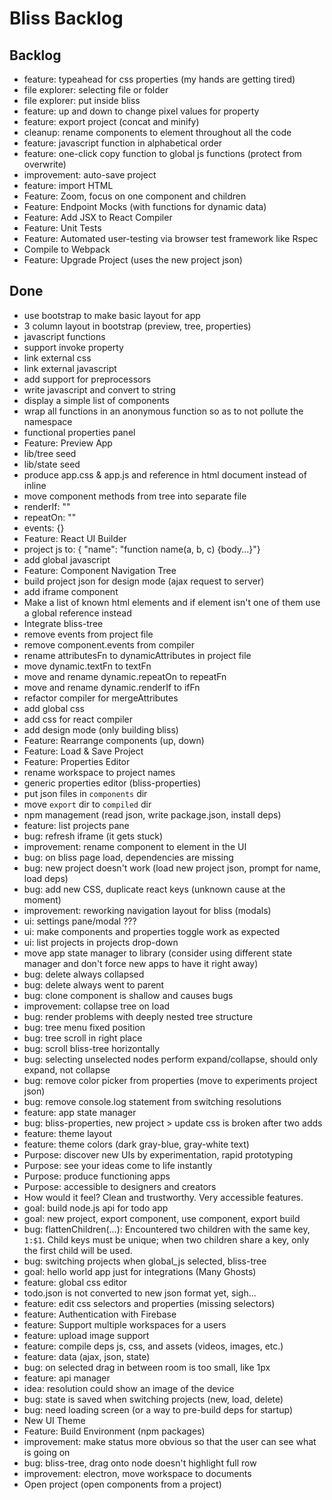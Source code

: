 # Bliss Backlog

## Backlog

- feature: typeahead for css properties (my hands are getting tired)
- file explorer: selecting file or folder
- file explorer: put inside bliss
- feature: up and down to change pixel values for property
- feature: export project (concat and minify)
- cleanup: rename components to element throughout all the code
- feature: javascript function in alphabetical order
- feature: one-click copy function to global js functions (protect from overwrite)
- improvement: auto-save project
- feature: import HTML
- Feature: Zoom, focus on one component and children
- Feature: Endpoint Mocks (with functions for dynamic data)
- Feature: Add JSX to React Compiler
- Feature: Unit Tests
- Feature: Automated user-testing via browser test framework like Rspec
- Compile to Webpack
- Feature: Upgrade Project (uses the new project json)

## Done

- use bootstrap to make basic layout for app
- 3 column layout in bootstrap (preview, tree, properties)
- javascript functions
- support invoke property
- link external css
- link external javascript
- add support for preprocessors
- write javascript and convert to string
- display a simple list of components
- wrap all functions in an anonymous function so as to not pollute the namespace
- functional properties panel
- Feature: Preview App
- lib/tree seed
- lib/state seed
- produce app.css & app.js and reference in html document instead of inline
- move component methods from tree into separate file
- renderIf: ""
- repeatOn: ""
- events: {}
- Feature: React UI Builder
- project js to: { "name": "function name(a, b, c) {body...}"}
- add global javascript
- Feature: Component Navigation Tree
- build project json for design mode (ajax request to server)
- add iframe component
- Make a list of known html elements and if element isn't one of them use a global reference instead
- Integrate bliss-tree
- remove events from project file
- remove component.events from compiler
- rename attributesFn to dynamicAttributes in project file
- move dynamic.textFn to textFn
- move and rename dynamic.repeatOn to repeatFn
- move and rename dynamic.renderIf to ifFn
- refactor compiler for mergeAttributes
- add global css
- add css for react compiler
- add design mode (only building bliss)
- Feature: Rearrange components (up, down)
- Feature: Load & Save Project
- Feature: Properties Editor
- rename workspace to project names
- generic properties editor (bliss-properties)
- put json files in `components` dir
- move `export` dir to `compiled` dir
- npm management (read json, write package.json, install deps)
- feature: list projects pane
- bug: refresh iframe (it gets stuck)
- improvement: rename component to element in the UI
- bug: on bliss page load, dependencies are missing
- bug: new project doesn't work (load new project json, prompt for name, load deps)
- bug: add new CSS, duplicate react keys (unknown cause at the moment)
- improvement: reworking navigation layout for bliss (modals)
- ui: settings pane/modal ???
- ui: make components and properties toggle work as expected
- ui: list projects in projects drop-down
- move app state manager to library (consider using different state manager and don't force new apps to have it right away)
- bug: delete always collapsed
- bug: delete always went to parent
- bug: clone component is shallow and causes bugs
- improvement: collapse tree on load
- bug: render problems with deeply nested tree structure
- bug: tree menu fixed position
- bug: tree scroll in right place
- bug: scroll bliss-tree horizontally
- bug: selecting unselected nodes perform expand/collapse, should only expand, not collapse
- bug: remove color picker from properties (move to experiments project json)
- bug: remove console.log statement from switching resolutions
- feature: app state manager
- bug: bliss-properties, new project > update css is broken after two adds
- feature: theme layout
- feature: theme colors (dark gray-blue, gray-white text)
- Purpose: discover new UIs by experimentation, rapid prototyping
- Purpose: see your ideas come to life instantly
- Purpose: produce functioning apps
- Purpose: accessible to designers and creators
- How would it feel? Clean and trustworthy. Very accessible features.
- goal: build node.js api for todo app
- goal: new project, export component, use component, export build
- bug: flattenChildren(...): Encountered two children with the same key, `1:$1`. Child keys must be unique; when two children share a key, only the first child will be used.
- bug: switching projects when global_js selected, bliss-tree
- goal: hello world app just for integrations (Many Ghosts)
- feature: global css editor
- todo.json is not converted to new json format yet, sigh...
- feature: edit css selectors and properties (missing selectors)
- feature: Authentication with Firebase
- feature: Support multiple workspaces for a users
- feature: upload image support
- feature: compile deps js, css, and assets (videos, images, etc.)
- feature: data (ajax, json, state)
- bug: on selected drag in between room is too small, like 1px
- feature: api manager
- idea: resolution could show an image of the device
- bug: state is saved when switching projects (new, load, delete)
- bug: need loading screen (or a way to pre-build deps for startup)
- New UI Theme
- Feature: Build Environment (npm packages)
- improvement: make status more obvious so that the user can see what is going on
- bug: bliss-tree, drag onto node doesn't highlight full row
- improvement: electron, move workspace to documents
- Open project (open components from a project)
